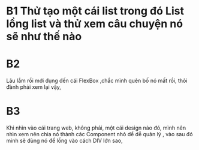 # B1 Thử tạo một cái list trong đó List lồng list và thử xem câu chuyện nó sẽ như thế nào 

# B2
Lâu lắm rồi mới đụng đến cái FlexBox ,chắc mình quên bố nó mất rồi, thôi đành phải xem lại vậy, 

# B3 
Khi nhìn vào cái trang web, không phải, một cái design nào đó, mình nên nhìn xem nên chia nó thành các Component nhỏ dể dễ quản lý , vào sau đó mình sẽ dùng nó để lồng vào cách DIV lớn sao, 